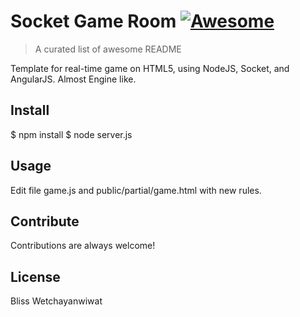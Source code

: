 # Socket Game Room [![Awesome](https://cdn.rawgit.com/sindresorhus/awesome/d7305f38d29fed78fa85652e3a63e154dd8e8829/media/badge.svg)](https://github.com/sindresorhus/awesome)
> A curated list of awesome README

Template for real-time game on HTML5, using NodeJS, Socket, and AngularJS. Almost Engine like.


## Install
$ npm install
$ node server.js

## Usage
Edit file game.js and public/partial/game.html with new rules.


## Contribute

Contributions are always welcome!


## License

Bliss Wetchayanwiwat
